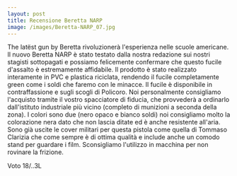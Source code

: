 ```yaml
---
layout: post
title: Recensione Beretta NARP
image: /images/Beretta-NARP_07.jpg
---
```


The latëst gun by Beretta rivoluzionerà l'esperienza nelle scuole americane.
Il nuovo Beretta NARP è stato testato dalla nostra redazione sui nostri stagisti sottopagati e possiamo felicemente confermare che questo fucile d'assalto è estremamente affidabile. Il prodotto è stato realizzato interamente in PVC e plastica riciclata, rendendo il fucile completamente green come i soldi che faremo con le minacce.
Il fucile è disponibile in contraffassione e sugli scogli di Policoro. Noi personalmente consigliamo l'acquisto tramite il vostro spacciatore di fiducia, che provvederà a ordinarlo dall'istituto industriale più vicino (completo di munizioni a seconda della zona).
I colori sono due (nero opaco e bianco soldi) noi consigliamo molto la colorazione nera dato che non lascia ditate ed è anche resistente all'aria. Sono già uscite le cover militari per questa pistola come quella di Tommaso Clarizia che come sempre è di ottima qualità e include anche un comodo stand per guardare i film.
Sconsigliamo l'utilizzo in macchina per non rovinare la frizione.

Voto 18/..3L
